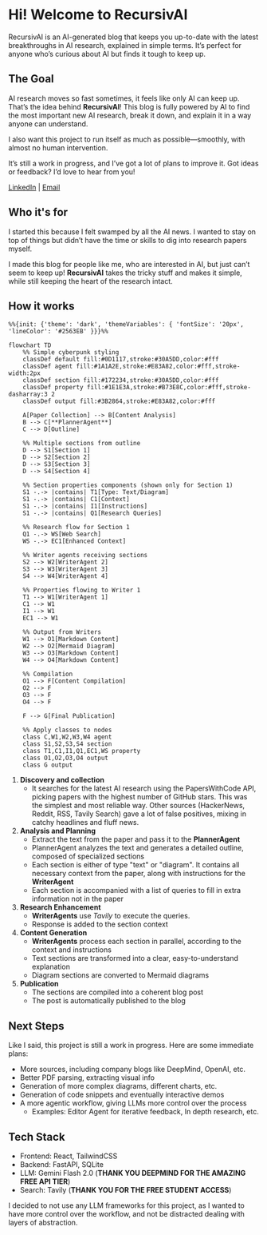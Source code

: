 # Hi! Welcome to RecursivAI
RecursivAI is an AI-generated blog that keeps you up-to-date with the latest breakthroughs in AI research, explained in simple terms. It’s perfect for anyone who’s curious about AI but finds it tough to keep up.

## The Goal
AI research moves so fast sometimes, it feels like only AI can keep up. That’s the idea behind **RecursivAI**! This blog is fully powered by AI to find the most important new AI research, break it down, and explain it in a way anyone can understand.

I also want this project to run itself as much as possible—smoothly, with almost no human intervention.

It’s still a work in progress, and I’ve got a lot of plans to improve it. Got ideas or feedback? I’d love to hear from you!

[LinkedIn](https://www.linkedin.com/in/ishaan-bhartiya/) | [Email](mailto:ish.bhartiya@gmail.com)

## Who it's for
I started this because I felt swamped by all the AI news. I wanted to stay on top of things but didn’t have the time or skills to dig into research papers myself.

I made this blog for people like me, who are interested in AI, but just can’t seem to keep up! **RecursivAI** takes the tricky stuff and makes it simple, while still keeping the heart of the research intact.

## How it works
```mermaid
%%{init: {'theme': 'dark', 'themeVariables': { 'fontSize': '20px', 'lineColor': '#2563EB' }}}%%

flowchart TD
    %% Simple cyberpunk styling
    classDef default fill:#0D1117,stroke:#30A5DD,color:#fff
    classDef agent fill:#1A1A2E,stroke:#E83A82,color:#fff,stroke-width:2px
    classDef section fill:#172234,stroke:#30A5DD,color:#fff
    classDef property fill:#1E1E3A,stroke:#B73E8C,color:#fff,stroke-dasharray:3 2
    classDef output fill:#3B2864,stroke:#E83A82,color:#fff
    
    A[Paper Collection] --> B[Content Analysis]
    B --> C[**PlannerAgent**]
    C --> D[Outline]
    
    %% Multiple sections from outline
    D --> S1[Section 1]
    D --> S2[Section 2]
    D --> S3[Section 3]
    D --> S4[Section 4]
    
    %% Section properties components (shown only for Section 1)
    S1 -.-> |contains| T1[Type: Text/Diagram]
    S1 -.-> |contains| C1[Context]
    S1 -.-> |contains| I1[Instructions]
    S1 -.-> |contains| Q1[Research Queries]
    
    %% Research flow for Section 1
    Q1 -.-> WS[Web Search]
    WS -.-> EC1[Enhanced Context]
    
    %% Writer agents receiving sections
    S2 --> W2[WriterAgent 2]
    S3 --> W3[WriterAgent 3]
    S4 --> W4[WriterAgent 4]
    
    %% Properties flowing to Writer 1
    T1 --> W1[WriterAgent 1]
    C1 --> W1
    I1 --> W1
    EC1 --> W1
    
    %% Output from Writers
    W1 --> O1[Markdown Content]
    W2 --> O2[Mermaid Diagram]
    W3 --> O3[Markdown Content]
    W4 --> O4[Markdown Content]
    
    %% Compilation
    O1 --> F[Content Compilation]
    O2 --> F
    O3 --> F
    O4 --> F
    
    F --> G[Final Publication]
    
    %% Apply classes to nodes
    class C,W1,W2,W3,W4 agent
    class S1,S2,S3,S4 section
    class T1,C1,I1,Q1,EC1,WS property
    class O1,O2,O3,O4 output
    class G output
```

1. **Discovery and collection**
    - It searches for the latest AI research using the PapersWithCode API, picking papers with the highest number of GitHub stars. This was the simplest and most reliable way. Other sources (HackerNews, Reddit, RSS, Tavily Search) gave a lot of false positives, mixing in catchy headlines and fluff news.
2. **Analysis and Planning**
    - Extract the text from the paper and pass it to the **PlannerAgent**
    - PlannerAgent analyzes the text and generates a detailed outline, composed of specialized sections
    - Each section is either of type "text" or "diagram". It contains all necessary context from the paper, along with instructions for the **WriterAgent**
    - Each section is accompanied with a list of queries to fill in extra information not in the paper
3. **Research Enhancement**
    - **WriterAgents** use *Tavily* to execute the queries.
    - Response is added to the section context
4. **Content Generation**
    - **WriterAgents** process each section in parallel, according to the context and instructions
    - Text sections are transformed into a clear, easy-to-understand explanation
    - Diagram sections are converted to Mermaid diagrams
5. **Publication**
    - The sections are compiled into a coherent blog post
    - The post is automatically published to the blog


## Next Steps
Like I said, this project is still a work in progress. Here are some immediate plans:
- More sources, including company blogs like DeepMind, OpenAI, etc.
- Better PDF parsing, extracting visual info
- Generation of more complex diagrams, different charts, etc.
- Generation of code snippets and eventually interactive demos
- A more agentic workflow, giving LLMs more control over the process
    - Examples: Editor Agent for iterative feedback, In depth research, etc. 

## Tech Stack
- Frontend: React, TailwindCSS
- Backend: FastAPI, SQLite
- LLM: Gemini Flash 2.0 (**THANK YOU DEEPMIND FOR THE AMAZING FREE API TIER**)
- Search: Tavily (**THANK YOU FOR THE FREE STUDENT ACCESS**)

I decided to not use any LLM frameworks for this project, as I wanted to have more control over the workflow, and not be distracted dealing with layers of abstraction.

